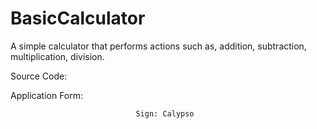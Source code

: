 # BasicCalculator
A simple calculator that performs actions such as, addition, subtraction, multiplication, division.


Source Code:

Application Form: 


                                Sign: Calypso
